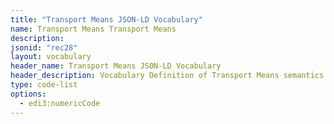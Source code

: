 ```yaml
---
title: "Transport Means JSON-LD Vocabulary"
name: Transport Means Transport Means
description: 
jsonid: "rec28"
layout: vocabulary
header_name: Transport Means JSON-LD Vocabulary
header_description: Vocabulary Definition of Transport Means semantics in HTML format. JSON-LD format is available at [rec28.jsonld](https://edi3.org/vocabulary/rec28.jsonld)
type: code-list 
options:
  - edi3:numericCode
---
```

